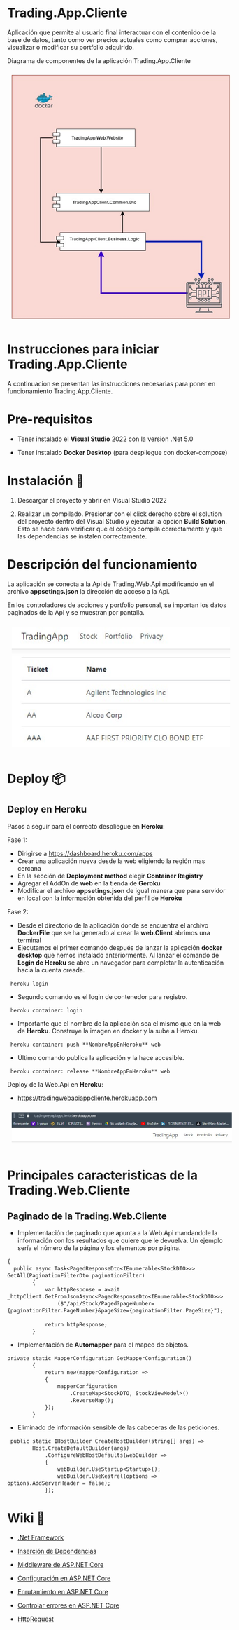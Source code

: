 # Trading.App.Cliente
Aplicación que permite al usuario final interactuar con el contenido de la base de datos, tanto como ver precios actuales como comprar acciones, visualizar o modificar su portfolio adquirido.

Diagrama de componentes de la aplicación Trading.App.Cliente

<img style="padding: 10px" src="./Docs/cliente.jpg" alt="drawing" width="500px"/>
 
# Instrucciones para iniciar Trading.App.Cliente

A continuacion se presentan las instrucciones necesarias para poner en funcionamiento Trading.App.Cliente.

# Pre-requisitos

- Tener instalado el **Visual Studio** 2022 con la version .Net 5.0

- Tener instalado **Docker Desktop** (para despliegue con docker-compose)

# Instalación 🔧

1) Descargar el proyecto y abrir en Visual Studio 2022

2) Realizar un compilado. Presionar con el click derecho sobre el solution del proyecto dentro del Visual Studio y ejecutar la opcion **Build Solution**.
   Esto se hace para verificar que el código compila correctamente y que las dependencias se instalen correctamente.

# Descripción del funcionamiento
La aplicación se conecta a la Api de Trading.Web.Api modificando en el archivo **appsetings.json** la dirección de acceso a la Api.

En los controladores de acciones y portfolio personal, se importan los datos paginados de la Api y se muestran por pantalla.

<img style="padding: 10px" src="./Docs/88.jpg" alt="drawing" width="500px"/>

# Deploy 📦
## Deploy en Heroku
Pasos a seguir para el correcto despliegue en **Heroku**:

Fase 1:
- Dirigirse a https://dashboard.heroku.com/apps
- Crear una aplicación nueva desde la web eligiendo la región mas cercana
- En la sección de **Deployment method** elegir **Container Registry**
- Agregar el AddOn de **web** en la tienda de **Geroku**
- Modificar el archivo **appsetings.json** de igual manera que para servidor en local con la información obtenida del perfil de **Heroku**

Fase 2:
-  Desde el directorio de la aplicación donde se encuentra el archivo **DockerFile** que se ha generado al crear la **web.Client** abrimos una terminal
-  Ejecutamos el primer comando después de lanzar la aplicación **docker desktop** que hemos instalado anteriormente.
Al lanzar el comando de **Login de Heroku** se abre un navegador para completar la autenticación hacia la cuenta creada.
```
 heroku login
```
- Segundo comando es el login de contenedor para registro.
```
 heroku container: login
```
- Importante que el nombre de la aplicación sea el mismo que en la web de **Heroku**. Construye la imagen en docker y la sube a Heroku.
```
 heroku container: push **NombreAppEnHeroku** web
```
- Último comando publica la aplicación y la hace accesible.
```
 heroku container: release **NombreAppEnHeroku** web
```
Deploy de la Web.Api en **Heroku**:
- https://tradingwebapiappcliente.herokuapp.com

<img style="padding: 10px" src="./Docs/99.jpg" alt="drawing"/>

# Principales caracteristicas de la Trading.Web.Cliente

## Paginado de la Trading.Web.Cliente
- Implementación de paginado que apunta a la Web.Api mandandole la información con los resultados que quiere que le devuelva. Un ejemplo sería el número de la página y los elementos por página.

```
{
  public async Task<PagedResponseDto<IEnumerable<StockDTO>>> GetAll(PaginationFilterDto paginationFilter) 
        {
            var httpResponse = await _httpClient.GetFromJsonAsync<PagedResponseDto<IEnumerable<StockDTO>>>
                ($"/api/Stock/Paged?pageNumber={paginationFilter.PageNumber}&pageSize={paginationFilter.PageSize}");
            
            return httpResponse;
        }
```
- Implementación de **Automapper** para el mapeo de objetos.

```
private static MapperConfiguration GetMapperConfiguration()
        {
            return new(mapperConfiguration =>
            {                
                mapperConfiguration
                    .CreateMap<StockDTO, StockViewModel>()
                    .ReverseMap();        
            });
        }
```
- Eliminado de información sensible de las cabeceras de las peticiones.
```
 public static IHostBuilder CreateHostBuilder(string[] args) =>
        Host.CreateDefaultBuilder(args)
            .ConfigureWebHostDefaults(webBuilder =>
            {
                webBuilder.UseStartup<Startup>();
                webBuilder.UseKestrel(options => options.AddServerHeader = false);
            });
```

# Wiki 📖

* [.Net Framework](https://docs.microsoft.com/es-es/dotnet/framework/get-started/)
* [Inserción de Dependencias](https://docs.microsoft.com/es-es/aspnet/core/fundamentals/dependency-injection?view=aspnetcore-6.0)
* [Middleware de ASP.NET Core](https://docs.microsoft.com/es-es/aspnet/core/fundamentals/middleware/?view=aspnetcore-6.0) 

* [Configuración en ASP.NET Core](https://docs.microsoft.com/es-es/aspnet/core/fundamentals/configuration/?view=aspnetcore-6.0)
* [Enrutamiento en ASP.NET Core](https://docs.microsoft.com/es-es/aspnet/core/fundamentals/routing?view=aspnetcore-6.0)
* [Controlar errores en ASP.NET Core](https://docs.microsoft.com/es-es/aspnet/core/fundamentals/error-handling?view=aspnetcore-6.0)
* [HttpRequest](https://docs.microsoft.com/es-es/aspnet/core/fundamentals/http-requests?view=aspnetcore-6.0)

  